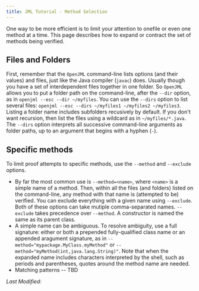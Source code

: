 ```yaml
---
title: JML Tutorial - Method Selection
---
```


One way to be more efficient is to limit your attention to onefile or even one method at a time.
This page describes how to expand or contract the set of methods being verified.

## Files and Folders

First, remember that the `OpenJML` command-line lists options (and their values) and files,
just like the Java compiler (`javac`) does. Usually though you have a set of interdependent files
together in one folder. So `OpenJML` allows you to put a folder path on the command-line,
after the `--dir` option, as in `openjml --esc --dir ~/myfiles`. You can use the `--dirs` option
to list several files: `openjml --esc --dirs ~/myfiles1 ~/myfiles2 ~/myfiles3`. Listing a 
folder name includes subfolders recusively by default. If you don't want recursion, then list
the files using a wildcard as in `~/myfiles/*.java`. The `--dirs` option interprets all
successive command-line arguments as folder paths, up to an argument that begins with a hyphen (`-`).

## Specific methods

To limit proof attempts to specific methods, use the `--method` and `--exclude` options.

* By far the most common use is `--method=<name>`, where `<name>` is a simple name of a method.
Then, within all the files (and folders) listed on the command-line, any method with that name 
is (attempted to be) verified. You can exclude everything with a given name using `--exclude`.
Both of these options can take mutiple comma-separated names. 
`--exclude` takes precedence over `--method`. A constructor is named the same as its parent class.
* A simple name can be ambiguous. To resolve ambiguity, use a full signature: either or both
a prepended fully-qualified class name or an appended aragument signature, as in
`--method="mypackage.MyClass.myMethod"` or `--method="myMethod(int,java.lang.String)"`. Note that
when the expanded name includes characters interpreted by the shell, such as periods and
parentheses, quotes around the method name are needed.
*  Matching patterns -- TBD


<i>Last Modified: <script type="text/javascript"> document.write(new Date(document.lastModified).toUTCString())</script></i>
